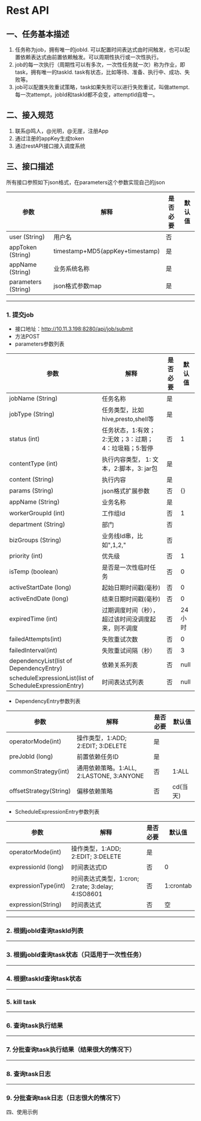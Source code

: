 Rest API
======

## 一、任务基本描述

1. 任务称为job，拥有唯一的jobId. 可以配置时间表达式由时间触发，也可以配置依赖表达式由前置依赖触发。可以周期性执行或一次性执行。
2. job的每一次执行（周期性可以有多次，一次性任务就一次）称为作业，即task，拥有唯一的taskId. task有状态，比如等待、准备、执行中、成功、失败等。
3. job可以配置失败重试策略，task如果失败可以进行失败重试，叫做attempt. 每一次attempt，jobId和taskId都不会变，attemptId自增一。

## 二、接入规范  

1. 联系@鸣人，@光明，@无崖，注册App  
2. 通过注册的appKey生成token
3. 通过restAPI接口接入调度系统

## 三、接口描述

所有接口参照如下json格式，在parameters这个参数实现自己的json

| 参数  | 解释  | 是否必要  | 默认值 | 
| ------ | ------ | ----   | ----  |
| user (String) | 用户名  |   否   |     |
| appToken (String)|timestamp+MD5(appKey+timestamp)| 是 |  |
| appName (String)| 业务系统名称| 是 |  |
| parameters (String) | json格式参数map | 是 | | 

---

### 1. 提交job

* 接口地址：http://10.11.3.198:8280/api/job/submit
* 方法POST
* parameters参数列表

| 参数  | 解释  | 是否必要  | 默认值 | 
| ------ | ------ | ----   | ----  |
| jobName (String) | 任务名称  |   是   |     |
| jobType (String)| 任务类型，比如hive,presto,shell等| 是 |  |
| status (int)| 任务状态，1:有效； 2:无效；3：过期；4：垃圾箱；5:暂停| 否 | 1 |
| contentType (int)| 执行内容类型， 1: 文本，2:脚本，3: jar包 | 是 | | 
| content (String)| 执行内容 | 是 | |
| params (String)| json格式扩展参数 | 否 | {} | 
| appName (String)| 业务名称 | 是 | |
| workerGroupId (int)| 工作组Id | 否 | 1|
| department (String)| 部门 | 否 | |
| bizGroups (String)| 业务线Id串，比如",1,2," | 否 | |
| priority (int)| 优先级 | 否 | 1 |
| isTemp (boolean)| 是否是一次性临时任务 | 否 | 0 |
| activeStartDate (long)| 起始日期时间戳(毫秒) | 否 | 0 |
| activeEndDate (long)| 结束日期时间戳(毫秒)| 否 | 0 |
| expiredTime (int)| 过期调度时间（秒），超过该时间没调度起来，则不调度| 否 | 24小时 | 
| failedAttempts(int)| 失败重试次数 | 否 | 0 |
| failedInterval(int)| 失败重试间隔（秒）| 否 | 3 |
| dependencyList(list of DependencyEntry) | 依赖关系列表 | 否 | null |
| scheduleExpressionList(list of ScheduleExpressionEntry) |时间表达式列表 | 否 | null |

* DependencyEntry参数列表

| 参数  | 解释  | 是否必要  | 默认值 | 
| ------ | ------ | ----   | ----  |
| operatorMode(int)   | 操作类型，1:ADD; 2:EDIT; 3:DELETE  |   是  |     |
| preJobId (long)|前置依赖任务ID| 是 |  |
| commonStrategy(int)| 通用依赖策略。1:ALL, 2:LASTONE, 3:ANYONE| 否 | 1:ALL |
| offsetStrategy(String)| 偏移依赖策略 | 否 | cd(当天)| 

* ScheduleExpressionEntry参数列表

| 参数  | 解释  | 是否必要  | 默认值 | 
| ------ | ------ | ----   | ----  |
| operatorMode(int)   | 操作类型，1:ADD; 2:EDIT; 3:DELETE  |   是  |     |
| expressionId (long)|时间表达式ID| 否 | 0 |
| expressionType(int)| 时间表达式类型，1:cron; 2:rate; 3:delay; 4:ISO8601| 否 | 1:crontab|
| expression(String)| 时间表达式 | 否 | 空 | 
 
---

### 2. 根据jobId查询taskId列表

---

### 3. 根据jobId查询task状态（只适用于一次性任务）

---

### 4. 根据taskId查询task状态

---

### 5. kill task

---

### 6. 查询task执行结果

---

### 7. 分批查询task执行结果（结果很大的情况下）

---

### 8. 查询task日志

--- 

### 9. 分批查询task日志（日志很大的情况下）


四、使用示例